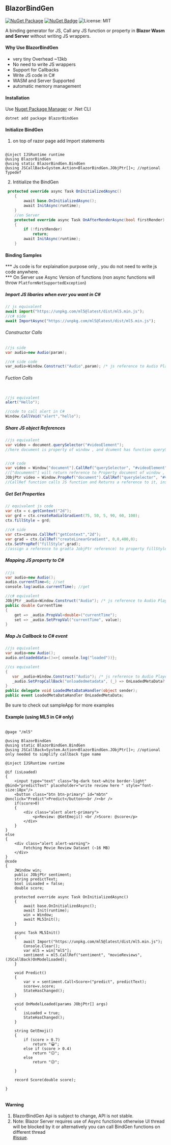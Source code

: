 ## BlazorBindGen
  [![NuGet Package](https://img.shields.io/badge/nuget-v0.0.3%20Preview%204-orange.svg)](https://www.nuget.org/packages/BlazorBindGen/)
[![NuGet Badge](https://buildstats.info/nuget/BlazorBindGen)](https://www.nuget.org/packages/BlazorBindGen/)
![License: MIT](https://img.shields.io/badge/License-MIT-blue.svg)

A binding generator for JS, Call any JS function or property in <b>Blazor Wasm and Server</b> without writing JS wrappers.

#### Why Use BlazorBindGen

* very tiny Overhead  ~13kb
* No need to write JS wrappers
* Support for Callbacks
* Write JS code in C# 
* WASM and Server Supported
* automatic memory management


#### Installation
Use [Nuget Package Manager](https://www.nuget.org/packages/BlazorBindGen/) or .Net CLI 
```
dotnet add package BlazorBindGen
```

#### Initialize BindGen
1. on top of razor page add Import statements
```razor

@inject IJSRuntime runtime
@using BlazorBindGen
@using static BlazorBindGen.BindGen
@using JSCallBack=System.Action<BlazorBindGen.JObjPtr[]>; //optional Typedef 
```

2. Intitialize the BindGen
```cs
 protected override async Task OnInitializedAsync()
    {
        await base.OnInitializedAsync();
        await InitAsync(runtime);
    }
    //on Server 
    protected override async Task OnAfterRenderAsync(bool firstRender)
	{
		if (!firstRender)
			return;
		await InitAsync(runtime);	
	}
```


#### Binding Samples

*** Js code is for explaination purpose only , you do not need to write js code anywhere.<br>
*** On Server use Async Version of functions (non async functions will throw `PlatformNotSupportedException`)

##### Import JS libaries when ever you want in C#
```js  
// js equivalent
await import("https://unpkg.com/ml5@latest/dist/ml5.min.js");
//c# side
await ImportAsync("https://unpkg.com/ml5@latest/dist/ml5.min.js");
```

###### Constructor Calls
```cs
//js side
var audio=new Audio(param);

//c# side code 
var_audio=Window.Construct("Audio",param); /* js reference to Audio Player */ 
```

###### Fuction Calls

```cs

//js equivalent 
alert("Hello");

//code to call alert in C#
Window.CallVoid("alert","hello");
```


##### Share JS object References
```cs
//js equivalent 
var video = document.querySelector("#videoElement");
//here document is property of window , and dcument has function querySelector


//c# code 
var video = Window["document"].CallRef("querySelector", "#videoElement");
//["documemnt"] will return reference to Property document of window , another way to write it is 
JObjPtr video = Window.PropRef("document").CallRef("querySelector", "#videoElement");
//CallRef function calls JS function and Returns a reference to it, instead of whole object 
```


##### Get Set Properties
```cs
// equivalent js code 
var ctx = c.getContext("2d");
var grd = ctx.createRadialGradient(75, 50, 5, 90, 60, 100);
ctx.fillStyle = grd;
		
//c# side 
var ctx=canvas.CallRef("getContext","2d");
var grad = ctx.CallRef("createLinearGradient", 0,0,400,0);
ctx.SetPropRef("fillStyle",grad); 
//assign a reference to grad(a JobjPtr reference) to property fillStyle of canvas context
```


##### Mapping JS property to C#
```cs
//js
var audio=new Audio();
audio.currentTime=6; //set
console.log(audio.currentTime); //get

//c# equivalent
JObjPtr _audio=Window.Construct("Audio"); /* js reference to Audio Player */ 
public double CurrentTime
{
    get => _audio.PropVal<double>("currentTime");
    set => _audio.SetPropVal("currentTime", value);
}
```
##### Map Js Callback to C# event 
```cs
//js equivalent
var audio=new Audio();
audio.onloadeddata=()=>{ console.log("loaded"))};

//cs equivalent
{
   var _audio=Window.Construct("Audio"); /* js reference to Audio Player */ 
   _audio.SetPropCallBack("onloadedmetadata", (_) => OnLoadedMetaData?.Invoke(this));
}
public delegate void LoadedMetaDataHandler(object sender);
public event LoadedMetaDataHandler OnLoadedMetaData;
```

Be sure to check out sampleApp for more examples

#### Example (using ML5 in C# only)
```razor

@page "/ml5"

@using BlazorBindGen
@using static BlazorBindGen.BindGen
@using JSCallBack=System.Action<BlazorBindGen.JObjPtr[]>; //optional only needed to simplify callback type name

@inject IJSRuntime runtime

@if (isLoaded)
{
    <input type="text" class="bg-dark text-white border-light" @bind="predictText" placeholder="write review here " style="font-size:18px"/>
    <button class="btn btn-primary" id="mbtn" @onclick="Predict">Predict</button><br /><br />
    if(score>0)
    {
        <div class="alert alert-primary">
            <p>Review: @GetEmoji() <br />Score: @score</p>
        </div>
    }
}
else
{
    <div class="alert alert-warning">
        Fetching Movie Review Dataset (~16 MB)
    </div>
}
@code
{
    JWindow win;
    public JObjPtr sentiment;
    string predictText;
    bool isLoaded = false;
    double score;

    protected override async Task OnInitializedAsync()
    {
        await base.OnInitializedAsync();
        await Init(runtime);
        win = Window;
        await ML5Init();
    }

    async Task ML5Init()
    {
        await Import("https://unpkg.com/ml5@latest/dist/ml5.min.js");
        Console.Clear();
        var ml5 = win["ml5"];
        sentiment = ml5.CallRef("sentiment", "movieReviews", (JSCallBack)OnModelLoaded);
    }

    void Predict()
    {
        var v = sentiment.Call<Score>("predict", predictText);
        score=v.score;
        StateHasChanged();
    }

    void OnModelLoaded(params JObjPtr[] args)
    {
        isLoaded = true;
        StateHasChanged();
    }

    string GetEmoji()
    {
        if (score > 0.7)
            return "😀";
        else if (score > 0.4)
            return "😐";
        else
            return "😥";

    }

    record Score(double score);

}


```




#### Warning 
1. BlazorBindGen Api is subject to change, API is not stable.
2. Note: Blazor Server requires use of Async functions otherwise UI thread will be blocked by it or alternatively you can call BindGen functions on different thread <br/>
[#issue](https://github.com/dotnet/aspnetcore/issues/37926).

